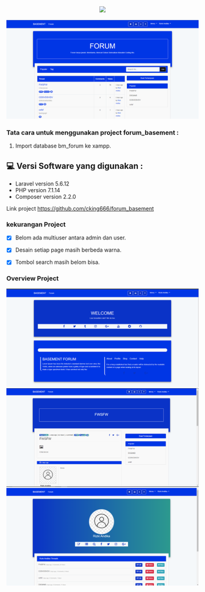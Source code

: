 <div id="header" align="center">
  <img src="https://media.giphy.com/media/M9gbBd9nbDrOTu1Mqx/giphy.gif" width="100"/>
</div>
<div id="badges" align="center">
     <img src="https://komarev.com/ghpvc/?username=cking666" alt=""/>
</div>

<img src="Screenshot_1.png" alt=""/>

### Tata cara untuk menggunakan project forum_basement :


1. Import database bm_forum ke xampp.


## 💻 Versi Software yang digunakan :

<!---Estes são apenas requisitos de exemplo. Adicionar, duplicar ou remover conforme necessário--->
* Laravel version 5.6.12 
* PHP version 7.1.14
* Composer version 2.2.0


Link project https://github.com/cking666/forum_basement

### kekurangan Project

- [x] Belom ada multiuser antara admin dan user.
- [x] Desain setiap page masih berbeda warna.
- [x] Tombol search masih belom bisa.


### Overview Project

<img src="Screenshot_2.png" alt=""/>

<img src="Screenshot_3.png" alt=""/>

<img src="Screenshot_4.png" alt=""/>
